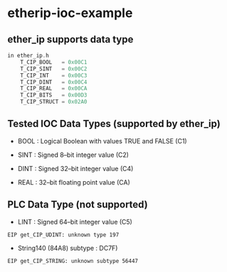 # etherip-ioc-example

## ether_ip supports data type

```c
in ether_ip.h
    T_CIP_BOOL   = 0x00C1
    T_CIP_SINT   = 0x00C2
    T_CIP_INT    = 0x00C3
    T_CIP_DINT   = 0x00C4
    T_CIP_REAL   = 0x00CA
    T_CIP_BITS   = 0x00D3
    T_CIP_STRUCT = 0x02A0
```

## Tested IOC Data Types (supported by ether_ip)

* BOOL : Logical Boolean with values TRUE and FALSE (C1)

* SINT : Signed  8–bit integer value (C2)

* DINT : Signed 32–bit integer value (C4)

* REAL : 32–bit floating point value (CA)

## PLC Data Type (not supported)

* LINT : Signed 64–bit integer value (C5)

`EIP get_CIP_UDINT: unknown type 197`

* String140 (84A8) subtype : DC7F)

`EIP get_CIP_STRING: unknown subtype 56447`
